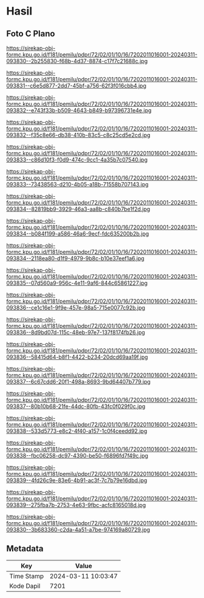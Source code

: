 # Hasil

## Foto C Plano

https://sirekap-obj-formc.kpu.go.id/f181/pemilu/pdpr/72/02/01/10/16/7202011016001-20240311-093830--2b255830-f68b-4d37-8874-c17f7c21688c.jpg

https://sirekap-obj-formc.kpu.go.id/f181/pemilu/pdpr/72/02/01/10/16/7202011016001-20240311-093831--c6e5d877-2dd7-45bf-a756-62f3f016cbb4.jpg

https://sirekap-obj-formc.kpu.go.id/f181/pemilu/pdpr/72/02/01/10/16/7202011016001-20240311-093832--e743f33b-b509-4643-b849-b97396731e4e.jpg

https://sirekap-obj-formc.kpu.go.id/f181/pemilu/pdpr/72/02/01/10/16/7202011016001-20240311-093832--f35c8e66-db38-410b-83c5-c8c25cd5e2cd.jpg

https://sirekap-obj-formc.kpu.go.id/f181/pemilu/pdpr/72/02/01/10/16/7202011016001-20240311-093833--c86d10f3-f0d9-474c-9cc1-4a35b7c07540.jpg

https://sirekap-obj-formc.kpu.go.id/f181/pemilu/pdpr/72/02/01/10/16/7202011016001-20240311-093833--73438563-d210-4b05-a18b-71558b707143.jpg

https://sirekap-obj-formc.kpu.go.id/f181/pemilu/pdpr/72/02/01/10/16/7202011016001-20240311-093834--82819bb9-3929-46a3-aa8b-c840b7be1f2d.jpg

https://sirekap-obj-formc.kpu.go.id/f181/pemilu/pdpr/72/02/01/10/16/7202011016001-20240311-093834--b084f199-a586-46a6-9ecf-fdc635200b2b.jpg

https://sirekap-obj-formc.kpu.go.id/f181/pemilu/pdpr/72/02/01/10/16/7202011016001-20240311-093834--2118ea80-d1f9-4979-9b8c-b10e37eef1a6.jpg

https://sirekap-obj-formc.kpu.go.id/f181/pemilu/pdpr/72/02/01/10/16/7202011016001-20240311-093835--07d560a9-956c-4e11-9af6-844c65861227.jpg

https://sirekap-obj-formc.kpu.go.id/f181/pemilu/pdpr/72/02/01/10/16/7202011016001-20240311-093836--ce1c16e1-9f9e-457e-98a5-715e0077c92b.jpg

https://sirekap-obj-formc.kpu.go.id/f181/pemilu/pdpr/72/02/01/10/16/7202011016001-20240311-093836--8d9bd07d-115c-48eb-97e7-137f8174fb26.jpg

https://sirekap-obj-formc.kpu.go.id/f181/pemilu/pdpr/72/02/01/10/16/7202011016001-20240311-093836--58415d64-b8f1-4422-b234-20dcd69aa19f.jpg

https://sirekap-obj-formc.kpu.go.id/f181/pemilu/pdpr/72/02/01/10/16/7202011016001-20240311-093837--6c67cdd6-20f1-498a-8693-9bd64407b779.jpg

https://sirekap-obj-formc.kpu.go.id/f181/pemilu/pdpr/72/02/01/10/16/7202011016001-20240311-093837--80b10b68-21fe-44dc-80fb-43fc0f029f0c.jpg

https://sirekap-obj-formc.kpu.go.id/f181/pemilu/pdpr/72/02/01/10/16/7202011016001-20240311-093838--533d5773-e8c2-4f40-a157-1c0f4ceedd92.jpg

https://sirekap-obj-formc.kpu.go.id/f181/pemilu/pdpr/72/02/01/10/16/7202011016001-20240311-093838--fbc06258-dc97-4390-be50-f6896fd7f49c.jpg

https://sirekap-obj-formc.kpu.go.id/f181/pemilu/pdpr/72/02/01/10/16/7202011016001-20240311-093839--4fd26c9e-83e6-4b91-ac3f-7c7b79e16dbd.jpg

https://sirekap-obj-formc.kpu.go.id/f181/pemilu/pdpr/72/02/01/10/16/7202011016001-20240311-093839--275fba7b-2753-4e63-9fbc-acfc8165018d.jpg

https://sirekap-obj-formc.kpu.go.id/f181/pemilu/pdpr/72/02/01/10/16/7202011016001-20240311-093830--3b683360-c2da-4a51-a7be-974169a80729.jpg


## Metadata

| Key        | Value               |
| ---------- | ------------------- |
| Time Stamp | 2024-03-11 10:03:47 |
| Kode Dapil | 7201                |



